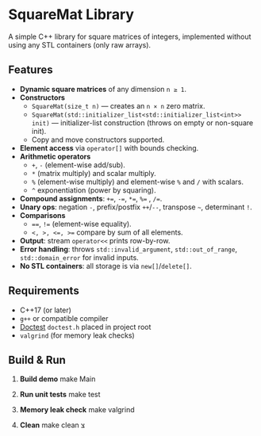 # SquareMat Library

A simple C++ library for square matrices of integers, implemented without using any STL containers (only raw arrays).

## Features

- **Dynamic square matrices** of any dimension `n ≥ 1`.  
- **Constructors**  
  - `SquareMat(size_t n)` — creates an `n × n` zero matrix.  
  - `SquareMat(std::initializer_list<std::initializer_list<int>> init)` — initializer-list construction (throws on empty or non-square init).  
  - Copy and move constructors supported.  
- **Element access** via `operator[]` with bounds checking.  
- **Arithmetic operators**  
  - `+`, `-` (element-wise add/sub).  
  - `*` (matrix multiply) and scalar multiply.  
  - `%` (element-wise multiply) and element-wise `%` and `/` with scalars.  
  - `^` exponentiation (power by squaring).  
- **Compound assignments**: `+=`, `-=`, `*=`, `%=` , `/=`.  
- **Unary ops**: negation `-`, prefix/postfix `++`/`--`, transpose `~`, determinant `!`.  
- **Comparisons**  
  - `==`, `!=` (element-wise equality).  
  - `<, >, <=, >=` compare by sum of all elements.  
- **Output**: stream `operator<<` prints row-by-row.  
- **Error handling**: throws `std::invalid_argument`, `std::out_of_range`, `std::domain_error` for invalid inputs.  
- **No STL containers**: all storage is via `new[]`/`delete[]`.

## Requirements

- C++17 (or later)  
- `g++` or compatible compiler  
- [Doctest](https://github.com/onqtam/doctest) `doctest.h` placed in project root 
- `valgrind` (for memory leak checks)

## Build & Run

1. **Build demo**
   make Main
   
3. **Run unit tests**
   make test
   
4. **Memory leak check**
   make valgrind

5. **Clean**
   make clean
   צ

